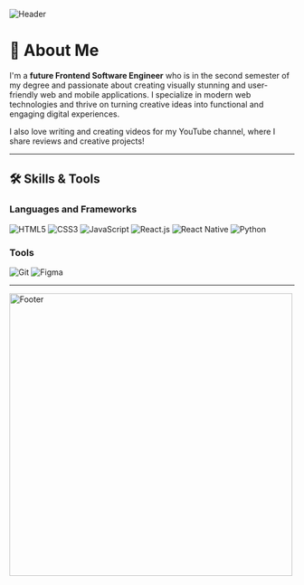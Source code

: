 ![Header](https://camo.githubusercontent.com/84b13b9414aa8f81a8b999ad66c041cb9fbafd4193c1f26d294d01ca34f092b2/68747470733a2f2f616e6b753235352e6769746875622e696f2f6173736574732f696d672f706f7374732f68656c6c6f2d776f726c642e6a7067)

# 🚀 About Me

I'm a **future Frontend Software Engineer** who is in the second semester of my degree and passionate about creating visually stunning and user-friendly web and mobile applications. I specialize in modern web technologies and thrive on turning creative ideas into functional and engaging digital experiences.

I also love writing and creating videos for my YouTube channel, where I share reviews and creative projects!

---

## 🛠️ Skills & Tools

### Languages and Frameworks
![HTML5](https://img.shields.io/badge/-HTML5-E34F26?logo=html5&logoColor=white&style=flat-square)
![CSS3](https://img.shields.io/badge/-CSS3-1572B6?logo=css3&logoColor=white&style=flat-square)
![JavaScript](https://img.shields.io/badge/-JavaScript-F7DF1E?logo=javascript&logoColor=black&style=flat-square)
![React.js](https://img.shields.io/badge/-React.js-61DAFB?logo=react&logoColor=black&style=flat-square)
![React Native](https://img.shields.io/badge/-React%20Native-61DAFB?logo=react&logoColor=black&style=flat-square)
![Python](https://img.shields.io/badge/-Python-3776AB?logo=python&logoColor=white&style=flat-square)

### Tools
![Git](https://img.shields.io/badge/-Git-F05032?logo=git&logoColor=white&style=flat-square)
![Figma](https://img.shields.io/badge/-Figma-F24E1E?logo=figma&logoColor=white&style=flat-square)

---

<img src="https://s2.r29static.com/bin/entry/eef/0,0,2000,1050/x,80/1997702/image.jpg" alt="Footer" width="500">

